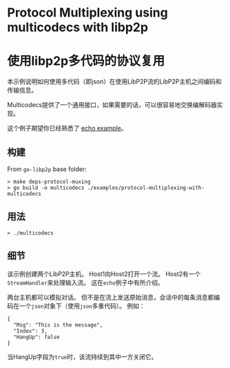 

# Protocol Multiplexing using multicodecs with libp2p

# 使用libp2p多代码的协议复用


本示例说明如何使用多代码（即json）在使用LibP2P流的LibP2P主机之间编码和传输信息。

Multicodecs提供了一个通用接口，如果需要的话，可以很容易地交换编解码器实现。

这个例子期望你已经熟悉了 [echo example](https://github.com/libp2p/go-libp2p/tree/master/examples/echo)。

## 构建

From `go-libp2p` base folder:

```
> make deps-protocol-muxing
> go build -o multicodecs ./examples/protocol-multiplexing-with-multicodecs
```

## 用法

```
> ./multicodecs

```

## 细节

该示例创建两个LibP2P主机。 Host1向Host2打开一个流。 Host2有一个`StreamHandler`来处理输入流。 这在`echo`例子中有所介绍。

两台主机都可以模拟对话。 但不是在流上发送原始消息，会话中的每条消息都编码在一个`json`对象下（使用`json`多重代码）。 例如：

```
{
  "Msg": "This is the message",
  "Index": 3,
  "HangUp": false
}
```

当HangUp字段为`true`时，该流持续到其中一方关闭它。
